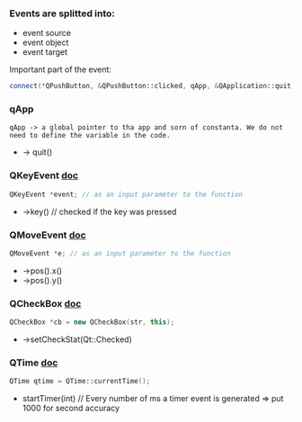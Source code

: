 ### Events are splitted into:
  - event source
  - event object
  - event target
  
Important part of the event:
```c++
connect(*QPushButton, &QPushButton::clicked, qApp, &QApplication::quit);
```
### qApp
  ```
  qApp -> a global pointer to tha app and sorn of constanta. We do not need to define the variable in the code.
  ```
  - -> quit()
  
### QKeyEvent [doc](http://doc.qt.io/qt-5/QKeyEvent.html)
  ```c++
  QKeyEvent *event; // as an input parameter to the function
  ```
  - ->key() // checked if the key was pressed
  
### QMoveEvent [doc](http://doc.qt.io/qt-5/QMoveEvent.html)
  ```c++
  QMoveEvent *e; // as an input parameter to the function
  ```
  - ->pos().x()
  - ->pos().y()
  
### QCheckBox [doc](http://doc.qt.io/qt-5/QCheckBox.html)
  ```c++
  QCheckBox *cb = new QCheckBox(str, this);
  ```
  - ->setCheckStat(Qt::Checked)

### QTime [doc](http://doc.qt.io/qt-5/QTime.html)
  ```c++
  QTime qtime = QTime::currentTime();
  ```
  - startTimer(int) // Every number of ms a timer event is generated => put 1000 for second accuracy
  

